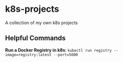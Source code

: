 # k8s-projects
A collection of my own k8s projects

## Helpful Commands

**Run a Docker Registry in k8s**:
`kubectl run registry --image=registry:latest --port=5000`
